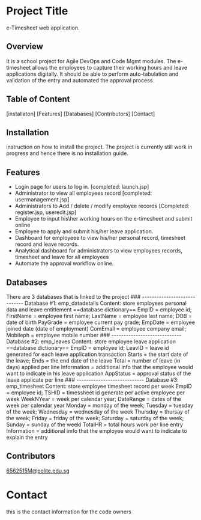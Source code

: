 # Project Title
e-Timesheet web application.

## Overview
It is a school project for Agile DevOps and Code Mgmt modules.
The e-timesheet allows the employees to capture their working hours and leave applications digitally. It should be able to perform auto-tabulation and validation of the entry and automated the approval process.

## Table of Content
[installaton]
[Features]
[Databases]
[Contributors]
[Contact]

## Installation
instruction on how to install the project. The project is currently still work in progress and hence there is no installation guide.

## Features
- Login page for users to log in. [completed: launch.jsp]
- Administrator to view all employees record [completed: usermanagement.jsp]
-	Administrators to Add / delete / modify employee records [Completed: register.jsp, useredit.jsp]
-	Employee to input his\her working hours on the e-timesheet and submit online
-	Employee to apply and submit his/her leave application.
-	Dashboard for employeee to view his/her personal record, timesheet record and leave records.
-	Analytical dashboard for administrators to view employees records, timesheet and leave for all employees
-	Automate the approval workflow online.

## Databases
There are 3 databases that is linked to the project
    ### -----------------------------
    Database #1: emp_datadetails
    Content: store employees personal data and leave entitlement
    ==database dictionary==
    EmpID = employee id; FirstName = employee first name; LastName = employee last name; DOB = date of birth
    PayGrade = employee current pay grade; EmpDate = employee joined date (date of employment)
    ComEmail = employee company email; Mobileph = employee mobile number
    ### -----------------------------
    Database #2: emp_leaves
    Content: store employee leave application
    ==database dictionary==
    EmpID = employee id; LeavID = leave id generated for each leave application transaction
    Starts = the start date of the leave; Ends = the end date of the leave
    Total = number of leave (in days) applied per line
    Information = additional info that the employee would want to indicate in his leave application
    AppStatus = approval status of the leave applicate per line
    ### ----------------------------
    Database #3: emp_timesheet
    Content: store employee timesheet record per week
    EmpID = employee id; TSHID = timessheet id generate per active employee per week
    WeekNYear = week per calendar year; DateRange = dates of the week per calendar year
    Monday = monday of the week; Tuesday = tuesday of the week; Wednesday = wednesday of the week
    Thursday = thursay of the week; Friday = friday of the week;
    Saturday = saturday of the week; Sunday = sunday of the weekl
    TotalHR = total hours work per line entry
    Information = additional imfo that the employee would want to indicate to explain the entry

## Contributors
6562515M@polite.edu.sg

# Contact
this is the contact information for the code owners

